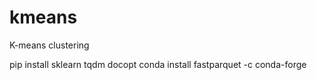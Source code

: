 # kmeans
K-means clustering

pip install sklearn tqdm docopt
conda install fastparquet -c conda-forge

